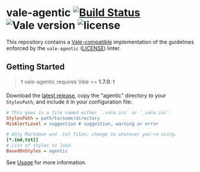 # vale-agentic [![Build Status](https://img.shields.io/github/actions/workflow/status/HeyItsGilbert/vale-agentic/test.yaml?branch=main)](https://github.com/HeyItsGilbert/vale-agentic/actions/workflows/test.yaml) ![Vale version](https://img.shields.io/badge/vale-%3E%3D%20v1.7.0-blue.svg) ![license](https://img.shields.io/github/license/mashape/apistatus.svg)



This repository contains a [Vale-compatible](https://github.com/errata-ai/vale) implementation of the guidelines enforced by the `vale-agentic` ([LICENSE](https://github.com/HeyItsGilbert/vale-agentic/blob/main/LICENSE)) linter.

## Getting Started

> :exclamation: vale-agentic requires Vale >= **1.7.0**. :exclamation:

Download the [latest release](https://github.com/HeyItsGilbert/vale-agentic/releases), copy the "agentic" directory to your `StylesPath`, and include it in your configuration file:

```ini
# This goes in a file named either `.vale.ini` or `_vale.ini`.
StylesPath = path/to/some/directory
MinAlertLevel = suggestion # suggestion, warning or error

# Only Markdown and .txt files; change to whatever you're using.
[*.{md,txt}]
# List of styles to load.
BasedOnStyles = agentic
```

See [Usage](https://github.com/errata-ai/vale/#usage) for more information.
